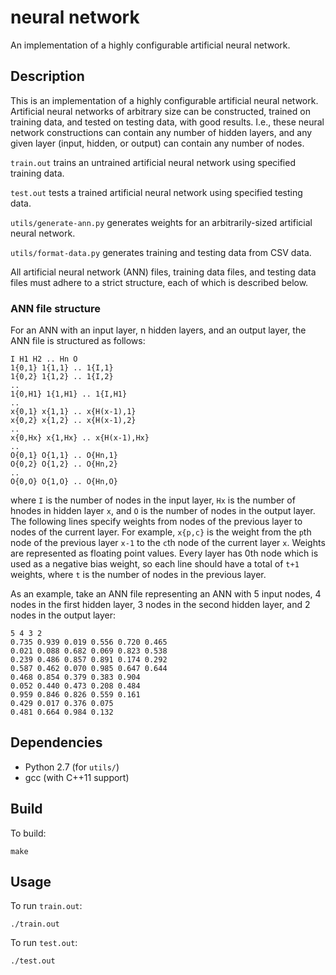 # neural network

An implementation of a highly configurable artificial neural network.

## Description

This is an implementation of a highly configurable artificial neural network.  Artificial neural networks of arbitrary size can be constructed, trained on training data, and tested on testing data, with good results.  I.e., these neural network constructions can contain any number of hidden layers, and any given layer (input, hidden, or output) can contain any number of nodes.

`train.out` trains an untrained artificial neural network using specified training data.

`test.out` tests a trained artificial neural network using specified testing data.

`utils/generate-ann.py` generates weights for an arbitrarily-sized artificial neural network.

`utils/format-data.py` generates training and testing data from CSV data.

All artificial neural network (ANN) files, training data files, and testing data files must adhere to a strict structure, each of which is described below.

### ANN file structure

For an ANN with an input layer, n hidden layers, and an output layer, the ANN file is structured as follows:
```
I H1 H2 .. Hn O
1{0,1} 1{1,1} .. 1{I,1}
1{0,2} 1{1,2} .. 1{I,2}
..
1{0,H1} 1{1,H1} .. 1{I,H1}
..
x{0,1} x{1,1} .. x{H(x-1),1}
x{0,2} x{1,2} .. x{H(x-1),2}
..
x{0,Hx} x{1,Hx} .. x{H(x-1),Hx}
..
O{0,1} O{1,1} .. O{Hn,1}
O{0,2} O{1,2} .. O{Hn,2}
..
O{0,O} O{1,O} .. O{Hn,O}
```
where `I` is the number of nodes in the input layer, `Hx` is the number of hnodes in hidden layer `x`, and `O` is the number of nodes in the output layer.  The following lines specify weights from nodes of the previous layer to nodes of the current layer.  For example, `x{p,c}` is the weight from the `p`th node of the previous layer `x-1` to the `c`th node of the current layer `x`.  Weights are represented as floating point values.  Every layer has 0th node which is used as a negative bias weight, so each line should have a total of `t+1` weights, where `t` is the number of nodes in the previous layer.

As an example, take an ANN file representing an ANN with 5 input nodes, 4 nodes in the first hidden layer, 3 nodes in the second hidden layer, and 2 nodes in the output layer:
```
5 4 3 2
0.735 0.939 0.019 0.556 0.720 0.465
0.021 0.088 0.682 0.069 0.823 0.538
0.239 0.486 0.857 0.891 0.174 0.292
0.587 0.462 0.070 0.985 0.647 0.644
0.468 0.854 0.379 0.383 0.904
0.052 0.440 0.473 0.208 0.484
0.959 0.846 0.826 0.559 0.161
0.429 0.017 0.376 0.075
0.481 0.664 0.984 0.132
```

## Dependencies

* Python 2.7 (for `utils/`)
* gcc (with C++11 support)

## Build

To build:
```
make
```

## Usage

To run `train.out`:
```
./train.out
```

To run `test.out`:
```
./test.out
```

